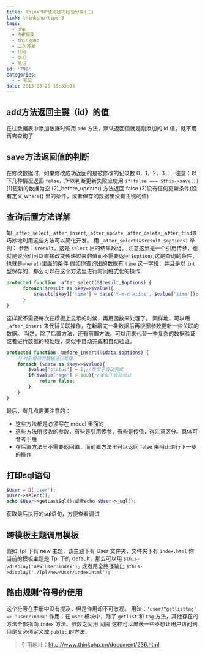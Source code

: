 ```yaml
---
title: ThinkPHP使用技巧经验分享(三)
link: thinkphp-tips-3
tags:
  - php
  - PHP框架
  - thinkphp
  - 二次开发
  - 代码
  - 学习
  - 笔记
id: '790'
categories:
  - - 笔记
date: 2013-08-20 15:33:03
---
```


## add方法返回主键（id）的值

在往数据表中添加数据时调用 `add` 方法，默认返回值就是刚添加的 id 值，就不用再去查询了.

## save方法返回值的判断

在修改数据时，如果修改成功返回的是被修改的记录数 0，1，2，3...... 注意：以下几种情况返回 `false`，所以判断更新失败应使用 `if(false === $this->save())` (1)更新的数据为空 (2)_before_update() 方法返回 false (3)没有任何更新条件(没有定义 where() 里的条件，或者保存的数据里没有主键的值)

## 查询后置方法详解

如 `_after_select`,`_after_insert`,`_after_update`,`_after_delete`,`_after_find等` 巧妙地利用这些方法可以简化开发。
用 `_after_select(&$result,$options)` 举例： 参数：`$result`，这是 `select` 出的结果数组。
注意这里是一个引用传参，也就是说我们可以直接改变传递过来的值而不需要返回 `$options`,这是查询的条件，也就是`where()`里面的条件 假如你查询出的数据有 `time` 这一字段，并且是以 `int` 型保存的，那么可以在这个方法里进行时间格式化的操作

```php
protected function _after_select(&$result,$options) {
      foreach($result as $key=>$value){
          $result[$key]['time'] = date('Y-m-d H:i:s', $value['time']);
      }
}
```

这样就不需要每次在模板上显示的时候，再用函数来处理了。 同样地，可以用 `_after_insert` 来代替关联操作，在新增完一条数据后再根据参数更新一些关联的数据。 当然，除了后置方法，还有前置方法。可以用来代替一些复杂的数据验证或者进行数据的预处理，类似于自动完成和自动验证。

```php
protected function _before_insert(&$data,$options) {
    //对新增前的数据进行处理
    foreach ($data as $key=>$value){
        $value['status'] = 1;//类似于自动完成
        if($value['age'] > 100){//类似于自动验证
            return false;
        }
    }
}
```

最后，有几点需要注意的：

*   这些方法都是必须写在 model 里面的
*   这些方法所接收的参数，有些是引用传参，有些是传值，得注意区分。具体可参考手册
*   在后置方法里不需要返回值。而前置方法里可以返回 false 来阻止进行下一步的操作

## 打印sql语句

```php
$User = D('User');
$User->select();
echo $User->getLastSql();或者echo $User->_sql();
```

获取最后执行的sql语句，方便查看调试

## 跨模板主题调用模板

假如 Tpl 下有 new 主题，该主题下有 User 文件夹，文件夹下有 `index.html` 你当前的模板主题是 Tpl 下的 default，那么可以用 `$this->display('new:User:index');` 或者用全路径输出 `$this->display('./Tpl/new/User/index.html');`

## 路由规则^符号的使用

这个符号在手册中没有提及，但是作用却不可忽视。 用法：`'user/^getlisttag' => 'user/index'` 作用：在 `user` 模块中，除了 `getlist` 和 `tag` 方法，其他存在的方法全部指向 `index` 方法。参数之间用 间隔 这样可以屏蔽一些不想让用户访问到但是又必须定义成 `public` 的方法。

> 引用地址：http://www.thinkphp.cn/document/236.html